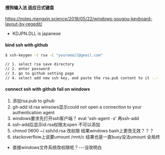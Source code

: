 #### 搜狗输入法 适应日式键盘
https://notes.mengxin.science/2018/05/22/windows-sougou-keyboard-layout-by-regedit/
- KDJPN.DLL is japanese

#### bind ssh with github
```sh
$ ssh-keygen -t rsa -C "youremail@gmail.com"

// 1. select rsa save directory
// 2. enter password
// 3. go to github setting page
// 4. select add new ssh key, and paste the rsa.pub content to it -.-
```

#### connect ssh with github fail on windows
1. 添加rsa.pub to gihub
2. git-add id.rsa winsows显示could not open a connection to your authentication agent
3. windows要求先打开ssh客户端？ eval 'ssh-agent -s' 再ssh-add
4. ssh-add后显示id.rsa权限太open 不可以添加
5. chmod 0600 ~/.ssh/id.rsa 改权限 结果windows bash上更改无效？？？
6. stackoverflow上说要umount /mnt/c 结果也是一直busy没法umount 全局终

- 直接windows文件系统改权限呢？---没改明白
